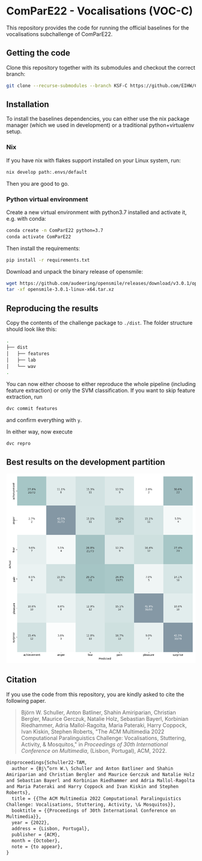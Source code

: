# ComParE22 - Vocalisations (VOC-C)
This repository provides the code for running the official baselines for the vocalisations subchallenge of ComParE22.

## Getting the code
Clone this repository together with its submodules and checkout the correct branch:
```bash
git clone --recurse-submodules --branch KSF-C https://github.com/EIHW/ComParE2022
```

## Installation
To install the baselines dependencies, you can either use the nix package manager (which we used in development) or a traditional python+virtualenv setup.

### Nix
If you have nix with flakes support installed on your Linux system, run:
```bash
nix develop path:.envs/default
```
Then you are good to go.

### Python virtual environment
Create a new virtual environment with python3.7 installed and activate it, e.g. with conda:
```bash
conda create -n ComParE22 python=3.7
conda activate ComParE22
```
Then install the requirements:
```bash
pip install -r requirements.txt
```

Download and unpack the binary release of opensmile:
```bash
wget https://github.com/audeering/opensmile/releases/download/v3.0.1/opensmile-3.0.1-linux-x64.tar.xz
tar -xf opensmile-3.0.1-linux-x64.tar.xz
```


## Reproducing the results
Copy the contents of the challenge package to `./dist`. The folder structure should look like this:
```bash
.
├── dist
│   ├── features
│   ├── lab
│   └── wav
.
```
You can now either choose to either reproduce the whole pipeline (including feature extraction) or only the SVM classification. If you want to skip feature extraction, run 
```bash
dvc commit features
```
and confirm everything with `y`.

In either way, now execute
```bash
dvc repro
```


## Best results on the development partition
![alt text](visualisations/cms/svm/deepspectrum/cm_devel.png)



## Citation

If you use the code from this repository, you are kindly asked to cite the following paper.

> Björn W. Schuller, Anton Batliner, Shahin Amiriparian, Christian Bergler, Maurice Gerczuk, Natalie Holz, Sebastian Bayerl, Korbinian Riedhammer, Adria Mallol-Ragolta, Maria Pateraki, Harry Coppock, Ivan Kiskin, Stephen Roberts, "The ACM Multimedia 2022 Computational Paralinguistics Challenge: Vocalisations, Stuttering, Activity, & Mosquitos," in *Proceedings of 30th International Conference on Multimedia*, (Lisbon, Portugal), ACM, 2022.

```
@inproceedings{Schuller22-TAM,
  author = {Bj\”orn W.\ Schuller and Anton Batliner and Shahin Amiriparian and Christian Bergler and Maurice Gerczuk and Natalie Holz and Sebastian Bayerl and Korbinian Riedhammer and Adria Mallol-Ragolta and Maria Pateraki and Harry Coppock and Ivan Kiskin and Stephen Roberts},
  title = {{The ACM Multimedia 2022 Computational Paralinguistics Challenge: Vocalisations, Stuttering, Activity, \& Mosquitos}},
  booktitle = {{Proceedings of 30th International Conference on Multimedia}},
  year = {2022},
  address = {Lisbon, Portugal},
  publisher = {ACM},
  month = {October},
  note = {to appear},
}
```
